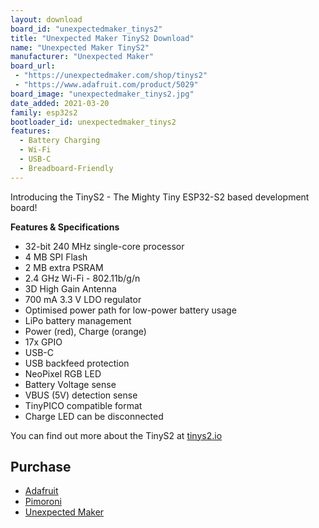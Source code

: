 ```yaml
---
layout: download
board_id: "unexpectedmaker_tinys2"
title: "Unexpected Maker TinyS2 Download"
name: "Unexpected Maker TinyS2"
manufacturer: "Unexpected Maker"
board_url:
 - "https://unexpectedmaker.com/shop/tinys2"
 - "https://www.adafruit.com/product/5029"
board_image: "unexpectedmaker_tinys2.jpg"
date_added: 2021-03-20
family: esp32s2
bootloader_id: unexpectedmaker_tinys2
features:
  - Battery Charging
  - Wi-Fi
  - USB-C
  - Breadboard-Friendly
---
```


Introducing the TinyS2 - The Mighty Tiny ESP32-S2 based development board!

**Features & Specifications**
 - 32-bit 240 MHz single-core processor
 - 4 MB SPI Flash
 - 2 MB extra PSRAM
 - 2.4 GHz Wi-Fi - 802.11b/g/n
 - 3D High Gain Antenna
 - 700 mA 3.3 V LDO regulator
 - Optimised power path for low-power battery usage
 - LiPo battery management
 - Power (red), Charge (orange)
 - 17x GPIO
 - USB-C
 - USB backfeed protection
 - NeoPixel RGB LED
 - Battery Voltage sense
 - VBUS (5V) detection sense
 - TinyPICO compatible format
 - Charge LED can be disconnected

You can find out more about the TinyS2 at [tinys2.io](https://tinys2.io)

## Purchase
 * [Adafruit](https://www.adafruit.com/product/5029)
 * [Pimoroni](https://shop.pimoroni.com/products/tinys2)
 * [Unexpected Maker](https://unexpectedmaker.com/shop/tinys2)
 